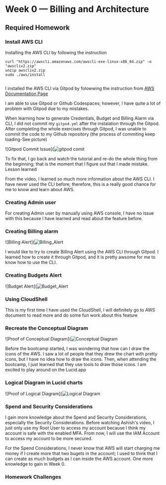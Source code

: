 # Week 0 — Billing and Architecture

## Required Homework

### Install AWS CLI

Installing the AWS CLI by following the instruction

 
   ```
   curl "https://awscli.amazonaws.com/awscli-exe-linux-x86_64.zip" -o "awscliv2.zip"
   unzip awscliv2.zip
   sudo ./aws/install
    
   ```
   
I installed the AWS CLI via Gitpod by folowwing the instruction from [AWS Documentation Page](https://docs.aws.amazon.com/cli/latest/userguide/getting-started-install.html)

I am able to use Gitpod or Github Codespaces; however, I have quite a lot of problem with Gitpod due to my mistakes.  

When learning how to generate Credentials, Budget and Billing Alarm via CLI, I did not commit my ```gitpod.yml```  after the instalation through the Gitpod.  After completing the whole exercises through Gitpod, I was unable to commit the code to my Github repository (the process of commiting keep loading-See picture)
   
  ![Gitpod Commit Issue](![gitpod comit](https://user-images.githubusercontent.com/93460271/219847154-3e45694f-750e-4793-8fa4-c9db514acb7c.png)
   
To fix that, I go back and watch the tutorial and re-do the whole thing from the beginning; that is the moment that I figure out that  I made mistake.  Lesson learned

From the video, I learned so much more information about the AWS CLI. I have never used the CLI before; therefore, this is a really good chance for me to know and learn about AWS.

### Creating Admin user

For creating Admin user by manually using AWS console, I have no issue with this because I have learned and read about the feature before.

### Creating Billing alarm

![Billing Alert](![Billing_Alert](https://user-images.githubusercontent.com/93460271/219847256-2b162281-0793-450e-974c-220a0d0aceed.png)

I would like to try to create Billing Alert using the AWS CLI through Gitpod.  I learned how to create it through Gitpod, and it is pretty awsome for me to know how to use the CLI. 
### Creating Budgets Alert

![Budget Alert](![Budget_Alert](https://user-images.githubusercontent.com/93460271/219847325-b3264c55-94fb-4e7c-97cb-58675231b915.png)

### Using CloudShell

This is my first time I have used the CloudShell, I will definitely go to AWS document to read more and do some fun work about this feature

### Recreate the Conceptual Diagram 

![Proof of Conceptual Diagram](![Conceptual Diagram](https://user-images.githubusercontent.com/93460271/219847072-e440688d-6931-4468-a4da-fa0c7d821281.png)

Before the bootcamp started, I was wondering that how can I draw the icons of the AWS.  I saw a lot of people that they drew the chart with pretty icons, but I have no idea how to draw the icons.  Then, when attending the bootcamp, I just learned that they use tools to draw those icons.  I am excited to play around on the Lucid.app
### Logical Diagram in Lucid charts

![Proof of Logical Diagram](![Logical Diagram](https://user-images.githubusercontent.com/93460271/219847122-17262825-0f0c-481e-b06c-b2880a9ba6c5.png)

### Spend and Security Considerations

I gain more knowledge about the Spend and Security Considerations, especially the Security Considerations.  Before watching Ashish's video, I just only use my Root User to access my account because I think my account is safe with the enabled MFA.  From now, I will use the IAM Account to access my account to be more secured.  

For the Spend Considerations, I never know that AWS will start charging me money if I create more that two bugets in the account; I used to think that I can create as much budgets as I can inside the AWS account.  One more knowledge to gain in Week 0.  

### Homework Challenges 
